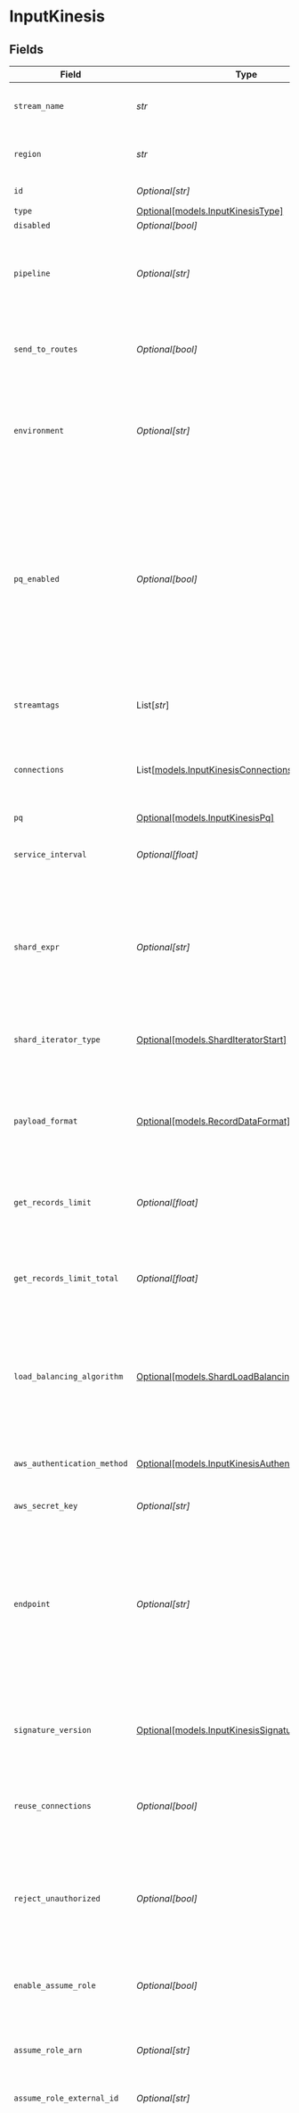 # InputKinesis


## Fields

| Field                                                                                                                                                                                                                                        | Type                                                                                                                                                                                                                                         | Required                                                                                                                                                                                                                                     | Description                                                                                                                                                                                                                                  |
| -------------------------------------------------------------------------------------------------------------------------------------------------------------------------------------------------------------------------------------------- | -------------------------------------------------------------------------------------------------------------------------------------------------------------------------------------------------------------------------------------------- | -------------------------------------------------------------------------------------------------------------------------------------------------------------------------------------------------------------------------------------------- | -------------------------------------------------------------------------------------------------------------------------------------------------------------------------------------------------------------------------------------------- |
| `stream_name`                                                                                                                                                                                                                                | *str*                                                                                                                                                                                                                                        | :heavy_check_mark:                                                                                                                                                                                                                           | Kinesis stream name to read data from.                                                                                                                                                                                                       |
| `region`                                                                                                                                                                                                                                     | *str*                                                                                                                                                                                                                                        | :heavy_check_mark:                                                                                                                                                                                                                           | Region where the Kinesis stream is located                                                                                                                                                                                                   |
| `id`                                                                                                                                                                                                                                         | *Optional[str]*                                                                                                                                                                                                                              | :heavy_minus_sign:                                                                                                                                                                                                                           | Unique ID for this input                                                                                                                                                                                                                     |
| `type`                                                                                                                                                                                                                                       | [Optional[models.InputKinesisType]](../models/inputkinesistype.md)                                                                                                                                                                           | :heavy_minus_sign:                                                                                                                                                                                                                           | N/A                                                                                                                                                                                                                                          |
| `disabled`                                                                                                                                                                                                                                   | *Optional[bool]*                                                                                                                                                                                                                             | :heavy_minus_sign:                                                                                                                                                                                                                           | N/A                                                                                                                                                                                                                                          |
| `pipeline`                                                                                                                                                                                                                                   | *Optional[str]*                                                                                                                                                                                                                              | :heavy_minus_sign:                                                                                                                                                                                                                           | Pipeline to process data from this Source before sending it through the Routes                                                                                                                                                               |
| `send_to_routes`                                                                                                                                                                                                                             | *Optional[bool]*                                                                                                                                                                                                                             | :heavy_minus_sign:                                                                                                                                                                                                                           | Select whether to send data to Routes, or directly to Destinations.                                                                                                                                                                          |
| `environment`                                                                                                                                                                                                                                | *Optional[str]*                                                                                                                                                                                                                              | :heavy_minus_sign:                                                                                                                                                                                                                           | Optionally, enable this config only on a specified Git branch. If empty, will be enabled everywhere.                                                                                                                                         |
| `pq_enabled`                                                                                                                                                                                                                                 | *Optional[bool]*                                                                                                                                                                                                                             | :heavy_minus_sign:                                                                                                                                                                                                                           | Use a disk queue to minimize data loss when connected services block. See [Cribl Docs](https://docs.cribl.io/stream/persistent-queues) for PQ defaults (Cribl-managed Cloud Workers) and configuration options (on-prem and hybrid Workers). |
| `streamtags`                                                                                                                                                                                                                                 | List[*str*]                                                                                                                                                                                                                                  | :heavy_minus_sign:                                                                                                                                                                                                                           | Tags for filtering and grouping in @{product}                                                                                                                                                                                                |
| `connections`                                                                                                                                                                                                                                | List[[models.InputKinesisConnections](../models/inputkinesisconnections.md)]                                                                                                                                                                 | :heavy_minus_sign:                                                                                                                                                                                                                           | Direct connections to Destinations, and optionally via a Pipeline or a Pack                                                                                                                                                                  |
| `pq`                                                                                                                                                                                                                                         | [Optional[models.InputKinesisPq]](../models/inputkinesispq.md)                                                                                                                                                                               | :heavy_minus_sign:                                                                                                                                                                                                                           | N/A                                                                                                                                                                                                                                          |
| `service_interval`                                                                                                                                                                                                                           | *Optional[float]*                                                                                                                                                                                                                            | :heavy_minus_sign:                                                                                                                                                                                                                           | Time interval in minutes between consecutive service calls                                                                                                                                                                                   |
| `shard_expr`                                                                                                                                                                                                                                 | *Optional[str]*                                                                                                                                                                                                                              | :heavy_minus_sign:                                                                                                                                                                                                                           | A JS expression to be called with each shardId for the stream, if the expression evalutates to a truthy value the shard will be processed.                                                                                                   |
| `shard_iterator_type`                                                                                                                                                                                                                        | [Optional[models.ShardIteratorStart]](../models/sharditeratorstart.md)                                                                                                                                                                       | :heavy_minus_sign:                                                                                                                                                                                                                           | Location at which to start reading a shard for the first time.                                                                                                                                                                               |
| `payload_format`                                                                                                                                                                                                                             | [Optional[models.RecordDataFormat]](../models/recorddataformat.md)                                                                                                                                                                           | :heavy_minus_sign:                                                                                                                                                                                                                           | Format of data inside the Kinesis Stream records. Gzip compression is automatically detected.                                                                                                                                                |
| `get_records_limit`                                                                                                                                                                                                                          | *Optional[float]*                                                                                                                                                                                                                            | :heavy_minus_sign:                                                                                                                                                                                                                           | Maximum number of records per getRecords call                                                                                                                                                                                                |
| `get_records_limit_total`                                                                                                                                                                                                                    | *Optional[float]*                                                                                                                                                                                                                            | :heavy_minus_sign:                                                                                                                                                                                                                           | Maximum number of records, across all shards, to pull down at once per Worker Process                                                                                                                                                        |
| `load_balancing_algorithm`                                                                                                                                                                                                                   | [Optional[models.ShardLoadBalancing]](../models/shardloadbalancing.md)                                                                                                                                                                       | :heavy_minus_sign:                                                                                                                                                                                                                           | The load-balancing algorithm to use for spreading out shards across Workers and Worker Processes                                                                                                                                             |
| `aws_authentication_method`                                                                                                                                                                                                                  | [Optional[models.InputKinesisAuthenticationMethod]](../models/inputkinesisauthenticationmethod.md)                                                                                                                                           | :heavy_minus_sign:                                                                                                                                                                                                                           | AWS authentication method. Choose Auto to use IAM roles.                                                                                                                                                                                     |
| `aws_secret_key`                                                                                                                                                                                                                             | *Optional[str]*                                                                                                                                                                                                                              | :heavy_minus_sign:                                                                                                                                                                                                                           | N/A                                                                                                                                                                                                                                          |
| `endpoint`                                                                                                                                                                                                                                   | *Optional[str]*                                                                                                                                                                                                                              | :heavy_minus_sign:                                                                                                                                                                                                                           | Kinesis stream service endpoint. If empty, defaults to the AWS Region-specific endpoint. Otherwise, it must point to Kinesis stream-compatible endpoint.                                                                                     |
| `signature_version`                                                                                                                                                                                                                          | [Optional[models.InputKinesisSignatureVersion]](../models/inputkinesissignatureversion.md)                                                                                                                                                   | :heavy_minus_sign:                                                                                                                                                                                                                           | Signature version to use for signing Kinesis stream requests                                                                                                                                                                                 |
| `reuse_connections`                                                                                                                                                                                                                          | *Optional[bool]*                                                                                                                                                                                                                             | :heavy_minus_sign:                                                                                                                                                                                                                           | Reuse connections between requests, which can improve performance                                                                                                                                                                            |
| `reject_unauthorized`                                                                                                                                                                                                                        | *Optional[bool]*                                                                                                                                                                                                                             | :heavy_minus_sign:                                                                                                                                                                                                                           | Reject certificates that cannot be verified against a valid CA, such as self-signed certificates                                                                                                                                             |
| `enable_assume_role`                                                                                                                                                                                                                         | *Optional[bool]*                                                                                                                                                                                                                             | :heavy_minus_sign:                                                                                                                                                                                                                           | Use Assume Role credentials to access Kinesis stream                                                                                                                                                                                         |
| `assume_role_arn`                                                                                                                                                                                                                            | *Optional[str]*                                                                                                                                                                                                                              | :heavy_minus_sign:                                                                                                                                                                                                                           | Amazon Resource Name (ARN) of the role to assume                                                                                                                                                                                             |
| `assume_role_external_id`                                                                                                                                                                                                                    | *Optional[str]*                                                                                                                                                                                                                              | :heavy_minus_sign:                                                                                                                                                                                                                           | External ID to use when assuming role                                                                                                                                                                                                        |
| `duration_seconds`                                                                                                                                                                                                                           | *Optional[float]*                                                                                                                                                                                                                            | :heavy_minus_sign:                                                                                                                                                                                                                           | Duration of the assumed role's session, in seconds. Minimum is 900 (15 minutes), default is 3600 (1 hour), and maximum is 43200 (12 hours).                                                                                                  |
| `verify_kpl_check_sums`                                                                                                                                                                                                                      | *Optional[bool]*                                                                                                                                                                                                                             | :heavy_minus_sign:                                                                                                                                                                                                                           | Verify Kinesis Producer Library (KPL) event checksums                                                                                                                                                                                        |
| `avoid_duplicates`                                                                                                                                                                                                                           | *Optional[bool]*                                                                                                                                                                                                                             | :heavy_minus_sign:                                                                                                                                                                                                                           | Yes means: when resuming streaming from a stored state, Stream will read the next available record, rather than rereading the last-read record. Enabling this can cause data loss after a Worker Node's unexpected shutdown or restart.      |
| `metadata`                                                                                                                                                                                                                                   | List[[models.InputKinesisMetadata](../models/inputkinesismetadata.md)]                                                                                                                                                                       | :heavy_minus_sign:                                                                                                                                                                                                                           | Fields to add to events from this input                                                                                                                                                                                                      |
| `description`                                                                                                                                                                                                                                | *Optional[str]*                                                                                                                                                                                                                              | :heavy_minus_sign:                                                                                                                                                                                                                           | N/A                                                                                                                                                                                                                                          |
| `aws_api_key`                                                                                                                                                                                                                                | *Optional[str]*                                                                                                                                                                                                                              | :heavy_minus_sign:                                                                                                                                                                                                                           | N/A                                                                                                                                                                                                                                          |
| `aws_secret`                                                                                                                                                                                                                                 | *Optional[str]*                                                                                                                                                                                                                              | :heavy_minus_sign:                                                                                                                                                                                                                           | Select or create a stored secret that references your access key and secret key                                                                                                                                                              |